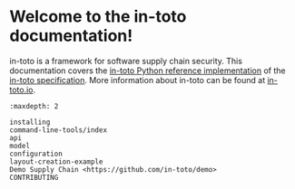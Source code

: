 # Welcome to the in-toto documentation!

in-toto is a framework for software supply chain security. This documentation
covers the [in-toto Python reference implementation](https://github.com/in-toto/in-toto) of the [in-toto specification](https://github.com/in-toto/docs). More information about in-toto can be
found at [in-toto.io](https://in-toto.io).

```{toctree}
:maxdepth: 2

installing
command-line-tools/index
api
model
configuration
layout-creation-example
Demo Supply Chain <https://github.com/in-toto/demo>
CONTRIBUTING
```
